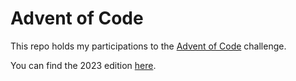 # Advent of Code

This repo holds my participations to the [Advent of Code](https://adventofcode.com/) challenge.

You can find the 2023 edition [here](https://github.com/DarkblooM-IO/aoc2023).

